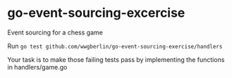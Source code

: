 # go-event-sourcing-excercise
Event sourcing for a chess game

Run `go test github.com/wwgberlin/go-event-sourcing-exercise/handlers`

Your task is to make those failing tests pass by implementing the functions in handlers/game.go


